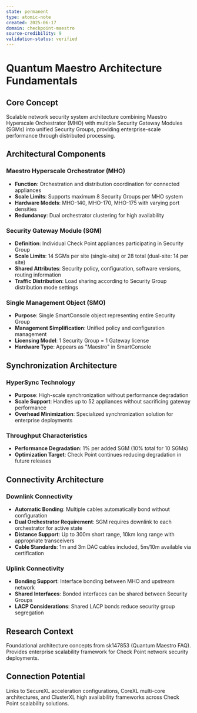 ```yaml
---
state: permanent
type: atomic-note
created: 2025-06-17
domain: checkpoint-maestro
source-credibility: 9
validation-status: verified
---
```


# Quantum Maestro Architecture Fundamentals

## Core Concept

Scalable network security system architecture combining Maestro Hyperscale Orchestrator (MHO) with multiple Security Gateway Modules (SGMs) into unified Security Groups, providing enterprise-scale performance through distributed processing.

## Architectural Components

### Maestro Hyperscale Orchestrator (MHO)
- **Function**: Orchestration and distribution coordination for connected appliances
- **Scale Limits**: Supports maximum 8 Security Groups per MHO system
- **Hardware Models**: MHO-140, MHO-170, MHO-175 with varying port densities
- **Redundancy**: Dual orchestrator clustering for high availability

### Security Gateway Module (SGM)
- **Definition**: Individual Check Point appliances participating in Security Group
- **Scale Limits**: 14 SGMs per site (single-site) or 28 total (dual-site: 14 per site)
- **Shared Attributes**: Security policy, configuration, software versions, routing information
- **Traffic Distribution**: Load sharing according to Security Group distribution mode settings

### Single Management Object (SMO)
- **Purpose**: Single SmartConsole object representing entire Security Group
- **Management Simplification**: Unified policy and configuration management
- **Licensing Model**: 1 Security Group = 1 Gateway license
- **Hardware Type**: Appears as "Maestro" in SmartConsole

## Synchronization Architecture

### HyperSync Technology
- **Purpose**: High-scale synchronization without performance degradation
- **Scale Support**: Handles up to 52 appliances without sacrificing gateway performance
- **Overhead Minimization**: Specialized synchronization solution for enterprise deployments

### Throughput Characteristics
- **Performance Degradation**: 1% per added SGM (10% total for 10 SGMs)
- **Optimization Target**: Check Point continues reducing degradation in future releases

## Connectivity Architecture

### Downlink Connectivity
- **Automatic Bonding**: Multiple cables automatically bond without configuration
- **Dual Orchestrator Requirement**: SGM requires downlink to each orchestrator for active state
- **Distance Support**: Up to 300m short range, 10km long range with appropriate transceivers
- **Cable Standards**: 1m and 3m DAC cables included, 5m/10m available via certification

### Uplink Connectivity
- **Bonding Support**: Interface bonding between MHO and upstream network
- **Shared Interfaces**: Bonded interfaces can be shared between Security Groups
- **LACP Considerations**: Shared LACP bonds reduce security group segregation

## Research Context

Foundational architecture concepts from sk147853 (Quantum Maestro FAQ). Provides enterprise scalability framework for Check Point network security deployments.

## Connection Potential

Links to SecureXL acceleration configurations, CoreXL multi-core architectures, and ClusterXL high availability frameworks across Check Point scalability solutions.